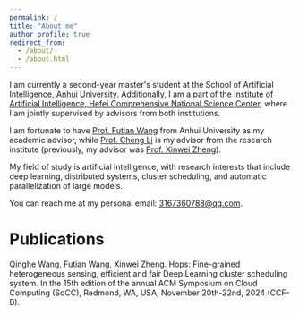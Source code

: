 ```yaml
---
permalink: /
title: "About me"
author_profile: true
redirect_from: 
  - /about/
  - /about.html
---
```


I am currently a second-year master's student at the School of Artificial Intelligence, [Anhui University](https://www.ahu.edu.cn/). Additionally, I am a part of the [Institute of Artificial Intelligence, Hefei Comprehensive National Science Center](https://iai.ustc.edu.cn/iai/), where I am jointly supervised by advisors from both institutions.

I am fortunate to have [Prof. Futian Wang](https://cs.ahu.edu.cn/2022/0929/c20807a294159/page.htm) from Anhui University as my academic advisor, while [Prof. Cheng Li](https://iat.ustc.edu.cn/iat/xnds535/20211209/5388.html) is my advisor from the research institute (previously, my advisor was [Prof. Xinwei Zheng](https://iat.ustc.edu.cn/iat/x223/20190911/2127.html)).

My field of study is artificial intelligence, with research interests that include deep learning, distributed systems, cluster scheduling, and automatic parallelization of large models.

You can reach me at my personal email: 3167360788@qq.com.

Publications
======
Qinghe Wang, Futian Wang, Xinwei Zheng. Hops: Fine-grained heterogeneous sensing, efficient and fair Deep Learning cluster scheduling system. In the 15th edition of the annual ACM Symposium on Cloud Computing (SoCC), Redmond, WA, USA, November 20th-22nd, 2024 (CCF-B).
